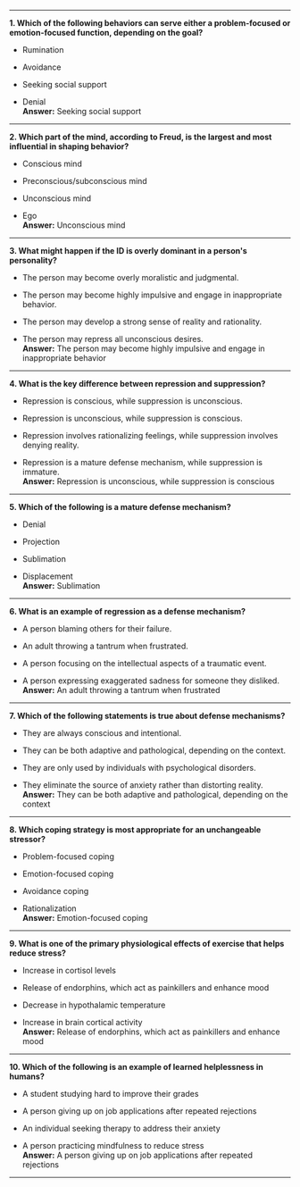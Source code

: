 
---

**1. Which of the following behaviors can serve either a problem-focused or emotion-focused function, depending on the goal?**

- Rumination
    
- Avoidance
    
- Seeking social support
    
- Denial  
    **Answer:** Seeking social support
    

---

**2. Which part of the mind, according to Freud, is the largest and most influential in shaping behavior?**

- Conscious mind
    
- Preconscious/subconscious mind
    
- Unconscious mind
    
- Ego  
    **Answer:** Unconscious mind
    

---

**3. What might happen if the ID is overly dominant in a person's personality?**

- The person may become overly moralistic and judgmental.
    
- The person may become highly impulsive and engage in inappropriate behavior.
    
- The person may develop a strong sense of reality and rationality.
    
- The person may repress all unconscious desires.  
    **Answer:** The person may become highly impulsive and engage in inappropriate behavior
    

---

**4. What is the key difference between repression and suppression?**

- Repression is conscious, while suppression is unconscious.
    
- Repression is unconscious, while suppression is conscious.
    
- Repression involves rationalizing feelings, while suppression involves denying reality.
    
- Repression is a mature defense mechanism, while suppression is immature.  
    **Answer:** Repression is unconscious, while suppression is conscious
    

---

**5. Which of the following is a mature defense mechanism?**

- Denial
    
- Projection
    
- Sublimation
    
- Displacement  
    **Answer:** Sublimation
    

---

**6. What is an example of regression as a defense mechanism?**

- A person blaming others for their failure.
    
- An adult throwing a tantrum when frustrated.
    
- A person focusing on the intellectual aspects of a traumatic event.
    
- A person expressing exaggerated sadness for someone they disliked.  
    **Answer:** An adult throwing a tantrum when frustrated
    

---

**7. Which of the following statements is true about defense mechanisms?**

- They are always conscious and intentional.
    
- They can be both adaptive and pathological, depending on the context.
    
- They are only used by individuals with psychological disorders.
    
- They eliminate the source of anxiety rather than distorting reality.  
    **Answer:** They can be both adaptive and pathological, depending on the context
    

---

**8. Which coping strategy is most appropriate for an unchangeable stressor?**

- Problem-focused coping
    
- Emotion-focused coping
    
- Avoidance coping
    
- Rationalization  
    **Answer:** Emotion-focused coping
    

---

**9. What is one of the primary physiological effects of exercise that helps reduce stress?**

- Increase in cortisol levels
    
- Release of endorphins, which act as painkillers and enhance mood
    
- Decrease in hypothalamic temperature
    
- Increase in brain cortical activity  
    **Answer:** Release of endorphins, which act as painkillers and enhance mood
    

---

**10. Which of the following is an example of learned helplessness in humans?**

- A student studying hard to improve their grades
    
- A person giving up on job applications after repeated rejections
    
- An individual seeking therapy to address their anxiety
    
- A person practicing mindfulness to reduce stress  
    **Answer:** A person giving up on job applications after repeated rejections
    

---

